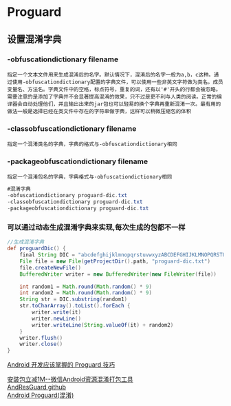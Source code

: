 # Proguard



## 设置混淆字典

### -obfuscationdictionary filename 

    指定一个文本文件用来生成混淆后的名字。默认情况下，混淆后的名字一般为a,b，c这种。通过使用-obfuscationdictionary配置的字典文件，可以使用一些非英文字符做为类名。成员变量名、方法名。字典文件中的空格，标点符号，重复的词，还有以'#'开头的行都会被忽略。需要注意的是添加了字典并不会显著提高混淆的效果，只不过是更不利与人类的阅读。正常的编译器会自动处理他们，并且输出出来的jar包也可以轻易的换个字典再重新混淆一次。最有用的做法一般是选择已经在类文件中存在的字符串做字典，这样可以稍微压缩包的体积

### -classobfuscationdictionary filename 
    
    指定一个混淆类名的字典，字典的格式与-obfuscationdictionary相同

### -packageobfuscationdictionary filename

    指定一个混淆包名的字典，字典格式与-obfuscationdictionary相同

``` java
#混淆字典
-obfuscationdictionary proguard-dic.txt
-classobfuscationdictionary proguard-dic.txt
-packageobfuscationdictionary proguard-dic.txt
```

### 可以通过动态生成混淆字典来实现,每次生成的包都不一样

``` groovy
//生成混淆字典
def proguardDic() {
    final String DIC = "abcdefghijklmnopqrstuvwxyzABCDEFGHIJKLMNOPQRSTUVWXYZ"
    File file = new File(getProjectDir().path, "proguard-dic.txt")
    file.createNewFile()
    BufferedWriter writer = new BufferedWriter(new FileWriter(file))

    int random1 = Math.round(Math.random() * 9)
    int random2 = Math.round(Math.random() * 9)
    String str = DIC.substring(random1)
    str.toCharArray().toList().forEach {
        writer.write(it)
        writer.newLine()
        writer.writeLine(String.valueOf(it) + random2)
    }
    writer.flush()
    writer.close()
}
```

[Android 开发应该掌握的 Proguard 技巧](https://juejin.im/post/5b6af5655188251a9e171de2)</br>

[安装包立减1M--微信Android资源混淆打包工具](https://mp.weixin.qq.com/s?__biz=MzAwNDY1ODY2OQ==&mid=208135658&idx=1&sn=ac9bd6b4927e9e82f9fa14e396183a8f#rd)</br>
[AndResGuard github](https://github.com/shwenzhang/AndResGuard/)</br>
[Android Proguard(混淆)](https://www.jianshu.com/p/60e82aafcfd0)